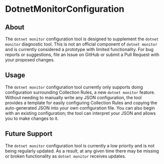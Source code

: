 # DotnetMonitorConfiguration

## About

The `dotnet monitor` configuration tool is designed to supplement the `dotnet monitor` diagnostic tool. This is not an official component of `dotnet monitor` and is currently considered a prototype with limited functionality. For bug reports or suggestions, file an Issue on GitHub or submit a Pull Request with your proposed changes.

## Usage

The `dotnet monitor` configuration tool currently only supports doing configuration surrounding Collection Rules, a new `dotnet monitor` feature. Without needing to manually write any JSON configuration, the tool provides a template for easily configuring Collection Rules and copying the auto-generated JSON into your own configuration file. You can also begin with an existing configuration; the tool can interpret your JSON and allows you to make changes to it.

## Future Support

The `dotnet monitor` configuration tool is currently a low priority and is not being regularly updated. As a result, at any given time there may be missing or broken functionality as `dotnet monitor` receives updates.
